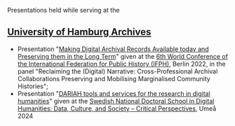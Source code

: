 Presentations held while serving at the
## [University of Hamburg Archives](https://www.archiv.uni-hamburg.de/)

- Presentation "[Making Digital Archival Records Available today and Preserving them in the Long Term](2022-ifph/01.md)" given at the [6th World Conference of the International Federation for Public History (IFPH)](https://www.ifph2020.berlin/), Berlin 2022, in the panel "Reclaiming the (Digital) Narrative: Cross-Professional Archival Collaborations Preserving and Mobilising Marginalised Community Histories";
- Presentation "[DARIAH tools and services for the research in digital humanities](2024-umea/01.md)" given at the [Swedish National Doctoral School in Digital Humanities: Data, Culture, and Society – Critical Perspectives](https://www.dash-doctoralschool.se/), Umeå 2024
